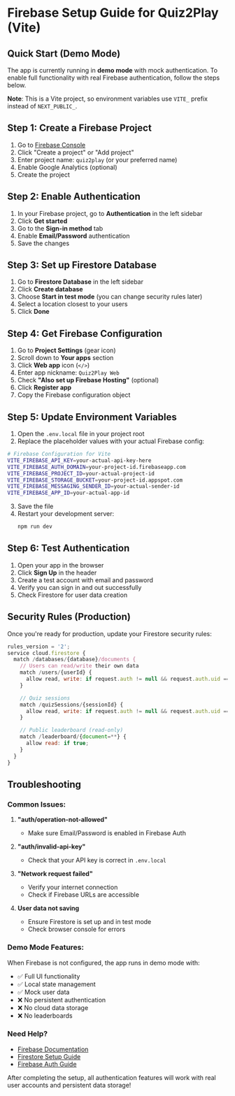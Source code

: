 # Firebase Setup Guide for Quiz2Play (Vite)

## Quick Start (Demo Mode)

The app is currently running in **demo mode** with mock authentication. To enable full functionality with real Firebase authentication, follow the steps below.

**Note**: This is a Vite project, so environment variables use `VITE_` prefix instead of `NEXT_PUBLIC_`.

## Step 1: Create a Firebase Project

1. Go to [Firebase Console](https://console.firebase.google.com/)
2. Click "Create a project" or "Add project"
3. Enter project name: `quiz2play` (or your preferred name)
4. Enable Google Analytics (optional)
5. Create the project

## Step 2: Enable Authentication

1. In your Firebase project, go to **Authentication** in the left sidebar
2. Click **Get started**
3. Go to the **Sign-in method** tab
4. Enable **Email/Password** authentication
5. Save the changes

## Step 3: Set up Firestore Database

1. Go to **Firestore Database** in the left sidebar
2. Click **Create database**
3. Choose **Start in test mode** (you can change security rules later)
4. Select a location closest to your users
5. Click **Done**

## Step 4: Get Firebase Configuration

1. Go to **Project Settings** (gear icon)
2. Scroll down to **Your apps** section
3. Click **Web app** icon (`</>`)
4. Enter app nickname: `Quiz2Play Web`
5. Check **"Also set up Firebase Hosting"** (optional)
6. Click **Register app**
7. Copy the Firebase configuration object

## Step 5: Update Environment Variables

1. Open the `.env.local` file in your project root
2. Replace the placeholder values with your actual Firebase config:

```bash
# Firebase Configuration for Vite
VITE_FIREBASE_API_KEY=your-actual-api-key-here
VITE_FIREBASE_AUTH_DOMAIN=your-project-id.firebaseapp.com
VITE_FIREBASE_PROJECT_ID=your-actual-project-id
VITE_FIREBASE_STORAGE_BUCKET=your-project-id.appspot.com
VITE_FIREBASE_MESSAGING_SENDER_ID=your-actual-sender-id
VITE_FIREBASE_APP_ID=your-actual-app-id
```

3. Save the file
4. Restart your development server:
   ```bash
   npm run dev
   ```

## Step 6: Test Authentication

1. Open your app in the browser
2. Click **Sign Up** in the header
3. Create a test account with email and password
4. Verify you can sign in and out successfully
5. Check Firestore for user data creation

## Security Rules (Production)

Once you're ready for production, update your Firestore security rules:

```javascript
rules_version = '2';
service cloud.firestore {
  match /databases/{database}/documents {
    // Users can read/write their own data
    match /users/{userId} {
      allow read, write: if request.auth != null && request.auth.uid == userId;
    }

    // Quiz sessions
    match /quizSessions/{sessionId} {
      allow read, write: if request.auth != null && request.auth.uid == resource.data.userId;
    }

    // Public leaderboard (read-only)
    match /leaderboard/{document=**} {
      allow read: if true;
    }
  }
}
```

## Troubleshooting

### Common Issues:

1. **"auth/operation-not-allowed"**

   - Make sure Email/Password is enabled in Firebase Auth

2. **"auth/invalid-api-key"**

   - Check that your API key is correct in `.env.local`

3. **"Network request failed"**

   - Verify your internet connection
   - Check if Firebase URLs are accessible

4. **User data not saving**
   - Ensure Firestore is set up and in test mode
   - Check browser console for errors

### Demo Mode Features:

When Firebase is not configured, the app runs in demo mode with:

- ✅ Full UI functionality
- ✅ Local state management
- ✅ Mock user data
- ❌ No persistent authentication
- ❌ No cloud data storage
- ❌ No leaderboards

### Need Help?

- [Firebase Documentation](https://firebase.google.com/docs)
- [Firestore Setup Guide](https://firebase.google.com/docs/firestore/quickstart)
- [Firebase Auth Guide](https://firebase.google.com/docs/auth/web/start)

After completing the setup, all authentication features will work with real user accounts and persistent data storage!
